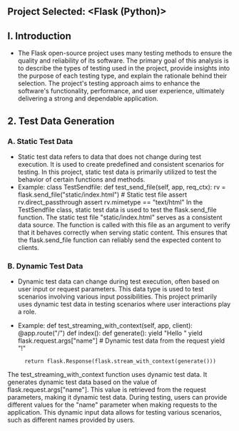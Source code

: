 ## Project Selected: <Flask (Python)>

## I. Introduction
- The Flask open-source project uses many testing methods to ensure the quality and reliability of its software. The primary goal of this analysis is to describe the types of testing used in the project, provide insights into the purpose of each testing type, and explain the rationale behind their selection. The project's testing approach aims to enhance the software's functionality, performance, and user experience, ultimately delivering a strong and dependable application.

## 2. Test Data Generation
### A. Static Test Data
- Static test data refers to data that does not change during test execution. It is used to create predefined and consistent scenarios for testing. In this project, static test data is primarily utilized to test the behavior of certain functions and methods. 
- Example:
  class TestSendfile:
    def test_send_file(self, app, req_ctx):
        rv = flask.send_file("static/index.html")  # Static test file
        assert rv.direct_passthrough
        assert rv.mimetype == "text/html"
In the TestSendfile class, static test data is used to test the flask.send_file function. The static test file "static/index.html" serves as a consistent data source. The function is called with this file as an argument to verify that it behaves correctly when serving static content. This ensures that the flask.send_file function can reliably send the expected content to clients.
### B. Dynamic Test Data
- Dynamic test data can change during test execution, often based on user input or request parameters. This data type is used to test scenarios involving various input possibilities. This project primarily uses dynamic test data in testing scenarios where user interactions play a role.
- Example:
  def test_streaming_with_context(self, app, client):
    @app.route("/")
    def index():
        def generate():
            yield "Hello "
            yield flask.request.args["name"]  # Dynamic test data from the request
            yield "!"

        return flask.Response(flask.stream_with_context(generate()))
The test_streaming_with_context function uses dynamic test data. It generates dynamic test data based on the value of flask.request.args["name"]. This value is retrieved from the request parameters, making it dynamic test data. During testing, users can provide different values for the "name" parameter when making requests to the application. This dynamic input data allows for testing various scenarios, such as different names provided by users. 
